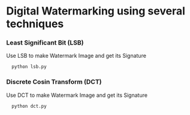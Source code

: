 # Digital Watermarking using several techniques

### Least Significant Bit (LSB)

Use LSB to make Watermark Image and get its Signature

```
  python lsb.py
```

### Discrete Cosin Transform (DCT)

Use DCT to make Watermark Image and get its Signature

```
  python dct.py
```
